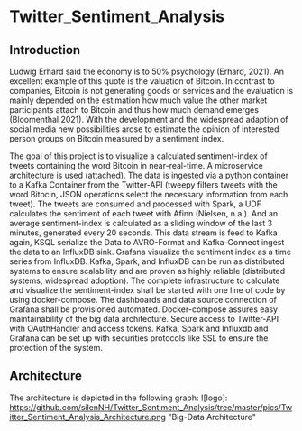 # Twitter_Sentiment_Analysis

## Introduction

Ludwig Erhard said the economy is to 50% psychology (Erhard, 2021). An excellent example of this quote is the valuation of Bitcoin. In contrast to companies, Bitcoin is not generating goods or services and the evaluation is mainly depended on the estimation how much value the other market participants attach to Bitcoin and thus how much demand emerges (Bloomenthal 2021). With the development and the widespread adaption of social media new possibilities arose to estimate the opinion of interested person groups on Bitcoin measured by a sentiment index. 

The goal of this project is to visualize a calculated sentiment-index of tweets containing the word Bitcoin in near-real-time. A microservice architecture is used (attached). The data is ingested via a python container to a Kafka Container from the Twitter-API (tweepy filters tweets with the word Bitocin, JSON operations select the necessary information from each tweet). The tweets are consumed and processed with Spark, a UDF calculates the sentiment of each tweet with Afinn  (Nielsen, n.a.). And an average sentiment-index is calculated as a sliding window of the last 3 minutes, generated every 20 seconds. This data stream is feed to Kafka again, KSQL serialize the Data to AVRO-Format and Kafka-Connect ingest the data to an InfluxDB sink. Grafana visualize the sentiment index as a time series from InfluxDB. Kafka, Spark, and InfluxDB can be run as distributed systems to ensure scalability and are proven as highly reliable (distributed systems, widespread adoption). The complete infrastructure to calculate and visualize the sentiment-index shall be started with one line of code by using docker-compose. The dashboards and data source connection of Grafana shall be provisioned automated. Docker-compose assures easy maintainability of the big data architecture.  Secure access to Twitter-API with OAuthHandler and access tokens. Kafka, Spark and Influxdb and Grafana can be set up with securities protocols like SSL to ensure the protection of the system. 


## Architecture
The architecture is depicted in the following graph: 
![logo]: https://github.com/silenNH/Twitter_Sentiment_Analysis/tree/master/pics/Twitter_Sentiment_Analysis_Architecture.png "Big-Data Architecture"